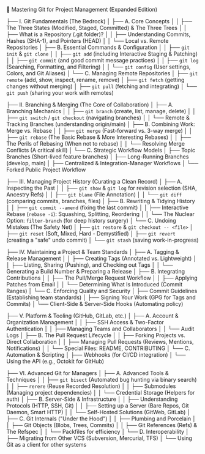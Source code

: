 🌳 Mastering Git for Project Management (Expanded Edition)

├── Ⅰ. Git Fundamentals (The Bedrock)
│   ├── A. Core Concepts
│   │   ├── The Three States (Modified, Staged, Committed) & The Three Trees
│   │   ├── What is a Repository (.git folder)?
│   │   ├── Understanding Commits, Hashes (SHA-1), and Pointers (HEAD)
│   │   └── Local vs. Remote Repositories
│   ├── B. Essential Commands & Configuration
│   │   ├── `git init` & `git clone`
│   │   ├── `git add` (including Interactive Staging & Patching)
│   │   ├── `git commit` (and good commit message practices)
│   │   ├── `git log` (Searching, Formatting, and Filtering)
│   │   └── `git config` (User settings, Colors, and Git Aliases)
│   └── C. Managing Remote Repositories
│       ├── `git remote` (add, show, inspect, rename, remove)
│       ├── `git fetch` (getting changes without merging)
│       ├── `git pull` (fetching and integrating)
│       └── `git push` (sharing your work with remotes)

├── Ⅱ. Branching & Merging (The Core of Collaboration)
│   ├── A. Branching Mechanics
│   │   ├── `git branch` (create, list, manage, delete)
│   │   ├── `git switch` / `git checkout` (navigating branches)
│   │   └── Remote & Tracking Branches (understanding origin/main)
│   ├── B. Combining Work: Merge vs. Rebase
│   │   ├── `git merge` (Fast-forward vs. 3-way merge)
│   │   ├── `git rebase` (The Basic Rebase & More Interesting Rebases)
│   │   ├── The Perils of Rebasing (When not to rebase)
│   │   └── Resolving Merge Conflicts (A critical skill)
│   └── C. Strategic Workflow Models
│       ├── Topic Branches (Short-lived feature branches)
│       ├── Long-Running Branches (develop, main)
│       ├── Centralized & Integration-Manager Workflows
│       └── Forked Public Project Workflow

├── Ⅲ. Managing Project History (Curating a Clean Record)
│   ├── A. Inspecting the Past
│   │   ├── `git show` & `git log` for revision selection (SHA, Ancestry Refs)
│   │   ├── `git blame` (File Annotation)
│   │   └── `git diff` (comparing commits, branches, files)
│   ├── B. Rewriting & Tidying History
│   │   ├── `git commit --amend` (fixing the last commit)
│   │   ├── Interactive Rebase (`rebase -i`): Squashing, Splitting, Reordering
│   │   └── The Nuclear Option: `filter-branch` (for deep history surgery)
│   └── C. Undoing Mistakes (The Safety Net)
│       ├── `git restore` & `git checkout -- <file>`
│       ├── `git reset` (Soft, Mixed, Hard - Demystified)
│       ├── `git revert` (creating a "safe" undo commit)
│       └── `git stash` (saving work-in-progress)

├── Ⅳ. Maintaining a Project & Team Standards
│   ├── A. Tagging & Release Management
│   │   ├── Creating Tags (Annotated vs. Lightweight)
│   │   ├── Listing, Sharing (Pushing), and Checking out Tags
│   │   └── Generating a Build Number & Preparing a Release
│   ├── B. Integrating Contributions
│   │   ├── The Pull/Merge Request Workflow
│   │   ├── Applying Patches from Email
│   │   └── Determining What Is Introduced (Commit Ranges)
│   └── C. Enforcing Quality and Security
│       ├── Commit Guidelines (Establishing team standards)
│       ├── Signing Your Work (GPG for Tags and Commits)
│       └── Client-Side & Server-Side Hooks (Automating policy)

├── Ⅴ. Platform & Tooling (GitHub, GitLab, etc.)
│   ├── A. Account & Organization Management
│   │   ├── SSH Access & Two-Factor Authentication
│   │   ├── Managing Teams and Collaborators
│   │   └── Audit Logs
│   ├── B. The Pull Request Lifecycle
│   │   ├── Forking Projects vs. Direct Collaboration
│   │   ├── Managing Pull Requests (Reviews, Mentions, Notifications)
│   │   └── Special Files: README, CONTRIBUTING
│   └── C. Automation & Scripting
│       ├── Webhooks (for CI/CD integration)
│       └── Using the API (e.g., Octokit for GitHub)

├── Ⅵ. Advanced Git for Managers
│   ├── A. Advanced Tools & Techniques
│   │   ├── `git bisect` (Automated bug hunting via binary search)
│   │   ├── `rerere` (Reuse Recorded Resolution)
│   │   ├── Submodules (Managing project dependencies)
│   │   └── Credential Storage (Helpers for auth)
│   ├── B. Server-Side & Infrastructure
│   │   ├── Understanding Protocols (HTTP, SSH, Git)
│   │   ├── Setting up a Server (Bare Repos, Git Daemon, Smart HTTP)
│   │   └── Self-Hosted Solutions (GitWeb, GitLab)
│   ├── C. Git Internals ("Under the Hood")
│   │   ├── Plumbing and Porcelain
│   │   ├── Git Objects (Blobs, Trees, Commits)
│   │   ├── Git References (Refs) & The Refspec
│   │   └── Packfiles for efficiency
│   └── D. Interoperability
│       ├── Migrating from Other VCS (Subversion, Mercurial, TFS)
│       └── Using Git as a client for other systems
